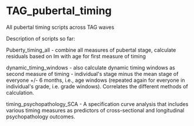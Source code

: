 # TAG_pubertal_timing
All pubertal timing scripts across TAG waves

Description of scripts so far:

Puberty_timing_all - combine all measures of pubertal stage, calculate residuals based on lm with age for first measure of timing

dynamic_timing_windows - also calculate dynamic timing windows as second measure of timing - individual's stage minus the mean stage of everyone +/- 6 months, i.e., age windows (repeated again for everyone in individual's grade, i.e. grade windows). Correlates the different methods of calculation.

timing_psychopathology_SCA - A specification curve analysis that includes various timing measures as predictors of cross-sectional and longitudinal psychopathology outcomes.
